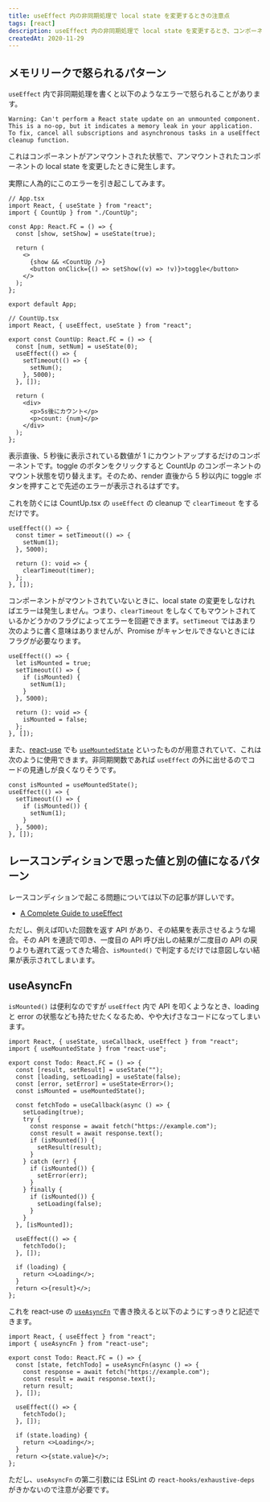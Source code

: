 ```yaml
---
title: useEffect 内の非同期処理で local state を変更するときの注意点
tags: [react]
description: useEffect 内の非同期処理で local state を変更するとき、コンポーネントがマウントされているかのチェックが必要になる。
createdAt: 2020-11-29
---
```


## メモリリークで怒られるパターン

`useEffect` 内で非同期処理を書くと以下のようなエラーで怒られることがあります。

```
Warning: Can't perform a React state update on an unmounted component. This is a no-op, but it indicates a memory leak in your application. To fix, cancel all subscriptions and asynchronous tasks in a useEffect cleanup function.
```

これはコンポーネントがアンマウントされた状態で、アンマウントされたコンポーネントの local state を変更したときに発生します。

実際に人為的にこのエラーを引き起こしてみます。

```tsx
// App.tsx
import React, { useState } from "react";
import { CountUp } from "./CountUp";

const App: React.FC = () => {
  const [show, setShow] = useState(true);

  return (
    <>
      {show && <CountUp />}
      <button onClick={() => setShow((v) => !v)}>toggle</button>
    </>
  );
};

export default App;
```

```tsx
// CountUp.tsx
import React, { useEffect, useState } from "react";

export const CountUp: React.FC = () => {
  const [num, setNum] = useState(0);
  useEffect(() => {
    setTimeout(() => {
      setNum();
    }, 5000);
  }, []);

  return (
    <div>
      <p>5s後にカウント</p>
      <p>count: {num}</p>
    </div>
  );
};
```

表示直後、5 秒後に表示されている数値が 1 にカウントアップするだけのコンポーネントです。toggle のボタンをクリックすると CountUp のコンポーネントのマウント状態を切り替えます。そのため、render 直後から 5 秒以内に toggle ボタンを押すことで先述のエラーが表示されるはずです。

これを防ぐには CountUp.tsx の `useEffect` の cleanup で `clearTimeout` をするだけです。

```tsx
useEffect(() => {
  const timer = setTimeout(() => {
    setNum(1);
  }, 5000);

  return (): void => {
    clearTimeout(timer);
  };
}, []);
```

コンポーネントがマウントされていないときに、local state の変更をしなければエラーは発生しません。つまり、`clearTimeout` をしなくてもマウントされているかどうかのフラグによってエラーを回避できます。`setTimeout` ではあまり次のように書く意味はありませんが、Promise がキャンセルできないときにはフラグが必要なります。

```tsx
useEffect(() => {
  let isMounted = true;
  setTimeout(() => {
    if (isMounted) {
      setNum(1);
    }
  }, 5000);

  return (): void => {
    isMounted = false;
  };
}, []);
```

また、[react-use](https://github.com/streamich/react-use) でも [`useMountedState`](https://github.com/streamich/react-use/blob/master/docs/useMountedState.md) といったものが用意されていて、これは次のように使用できます。非同期関数であれば `useEffect` の外に出せるのでコードの見通しが良くなりそうです。

```tsx
const isMounted = useMountedState();
useEffect(() => {
  setTimeout(() => {
    if (isMounted()) {
      setNum(1);
    }
  }, 5000);
}, []);
```

## レースコンディションで思った値と別の値になるパターン

レースコンディションで起こる問題については以下の記事が詳しいです。

- [A Complete Guide to useEffect](https://iqkui.com/a-complete-guide-to-useeffect/)

ただし、例えば叩いた回数を返す API があり、その結果を表示させるような場合。その API を連読で叩き、一度目の API 呼び出しの結果が二度目の API の戻りよりも遅れて返ってきた場合、`isMounted()` で判定するだけでは意図しない結果が表示されてしまいます。

## useAsyncFn

`isMounted()` は便利なのですが `useEffect` 内で API を叩くようなとき、loading と error の状態なども持たせたくなるため、やや大げさなコードになってしまいます。

```tsx
import React, { useState, useCallback, useEffect } from "react";
import { useMountedState } from "react-use";

export const Todo: React.FC = () => {
  const [result, setResult] = useState("");
  const [loading, setLoading] = useState(false);
  const [error, setError] = useState<Error>();
  const isMounted = useMountedState();

  const fetchTodo = useCallback(async () => {
    setLoading(true);
    try {
      const response = await fetch("https://example.com");
      const result = await response.text();
      if (isMounted()) {
        setResult(result);
      }
    } catch (err) {
      if (isMounted()) {
        setError(err);
      }
    } finally {
      if (isMounted()) {
        setLoading(false);
      }
    }
  }, [isMounted]);

  useEffect(() => {
    fetchTodo();
  }, []);

  if (loading) {
    return <>Loading</>;
  }
  return <>{result}</>;
};
```

これを react-use の [`useAsyncFn`](https://github.com/streamich/react-use/blob/master/docs/useAsyncFn.md) で書き換えると以下のようにすっきりと記述できます。

```tsx
import React, { useEffect } from "react";
import { useAsyncFn } from "react-use";

export const Todo: React.FC = () => {
  const [state, fetchTodo] = useAsyncFn(async () => {
    const response = await fetch("https://example.com");
    const result = await response.text();
    return result;
  }, []);

  useEffect(() => {
    fetchTodo();
  }, []);

  if (state.loading) {
    return <>Loading</>;
  }
  return <>{state.value}</>;
};
```

ただし、`useAsyncFn` の第二引数には ESLint の `react-hooks/exhaustive-deps` がきかないので注意が必要です。

